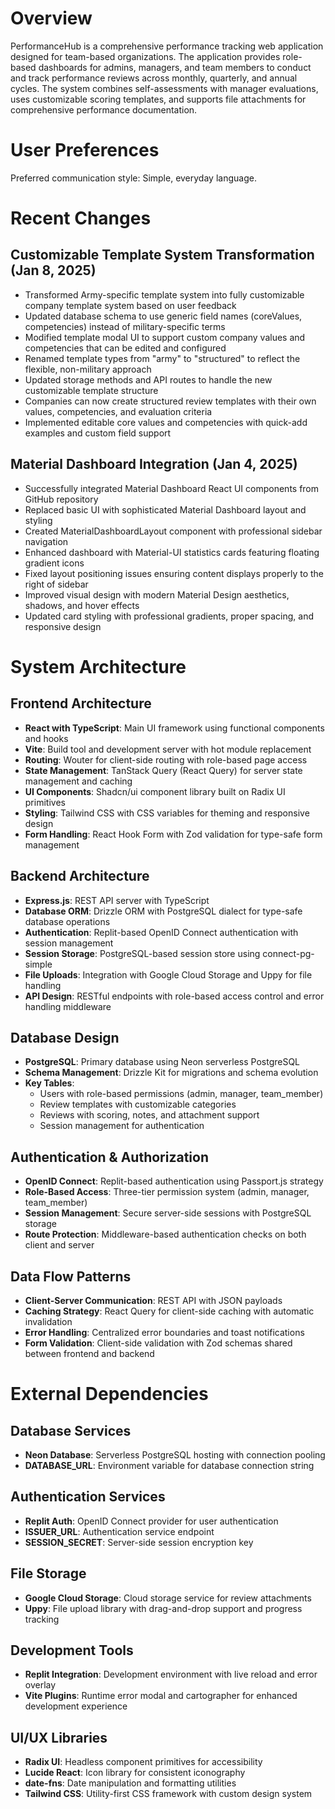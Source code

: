 # Overview

PerformanceHub is a comprehensive performance tracking web application designed for team-based organizations. The application provides role-based dashboards for admins, managers, and team members to conduct and track performance reviews across monthly, quarterly, and annual cycles. The system combines self-assessments with manager evaluations, uses customizable scoring templates, and supports file attachments for comprehensive performance documentation.

# User Preferences

Preferred communication style: Simple, everyday language.

# Recent Changes

## Customizable Template System Transformation (Jan 8, 2025)
- Transformed Army-specific template system into fully customizable company template system based on user feedback
- Updated database schema to use generic field names (coreValues, competencies) instead of military-specific terms
- Modified template modal UI to support custom company values and competencies that can be edited and configured
- Renamed template types from "army" to "structured" to reflect the flexible, non-military approach
- Updated storage methods and API routes to handle the new customizable template structure
- Companies can now create structured review templates with their own values, competencies, and evaluation criteria
- Implemented editable core values and competencies with quick-add examples and custom field support

## Material Dashboard Integration (Jan 4, 2025)
- Successfully integrated Material Dashboard React UI components from GitHub repository
- Replaced basic UI with sophisticated Material Dashboard layout and styling
- Created MaterialDashboardLayout component with professional sidebar navigation
- Enhanced dashboard with Material-UI statistics cards featuring floating gradient icons
- Fixed layout positioning issues ensuring content displays properly to the right of sidebar
- Improved visual design with modern Material Design aesthetics, shadows, and hover effects
- Updated card styling with professional gradients, proper spacing, and responsive design

# System Architecture

## Frontend Architecture
- **React with TypeScript**: Main UI framework using functional components and hooks
- **Vite**: Build tool and development server with hot module replacement
- **Routing**: Wouter for client-side routing with role-based page access
- **State Management**: TanStack Query (React Query) for server state management and caching
- **UI Components**: Shadcn/ui component library built on Radix UI primitives
- **Styling**: Tailwind CSS with CSS variables for theming and responsive design
- **Form Handling**: React Hook Form with Zod validation for type-safe form management

## Backend Architecture
- **Express.js**: REST API server with TypeScript
- **Database ORM**: Drizzle ORM with PostgreSQL dialect for type-safe database operations
- **Authentication**: Replit-based OpenID Connect authentication with session management
- **Session Storage**: PostgreSQL-based session store using connect-pg-simple
- **File Uploads**: Integration with Google Cloud Storage and Uppy for file handling
- **API Design**: RESTful endpoints with role-based access control and error handling middleware

## Database Design
- **PostgreSQL**: Primary database using Neon serverless PostgreSQL
- **Schema Management**: Drizzle Kit for migrations and schema evolution
- **Key Tables**: 
  - Users with role-based permissions (admin, manager, team_member)
  - Review templates with customizable categories
  - Reviews with scoring, notes, and attachment support
  - Session management for authentication

## Authentication & Authorization
- **OpenID Connect**: Replit-based authentication using Passport.js strategy
- **Role-Based Access**: Three-tier permission system (admin, manager, team_member)
- **Session Management**: Secure server-side sessions with PostgreSQL storage
- **Route Protection**: Middleware-based authentication checks on both client and server

## Data Flow Patterns
- **Client-Server Communication**: REST API with JSON payloads
- **Caching Strategy**: React Query for client-side caching with automatic invalidation
- **Error Handling**: Centralized error boundaries and toast notifications
- **Form Validation**: Client-side validation with Zod schemas shared between frontend and backend

# External Dependencies

## Database Services
- **Neon Database**: Serverless PostgreSQL hosting with connection pooling
- **DATABASE_URL**: Environment variable for database connection string

## Authentication Services
- **Replit Auth**: OpenID Connect provider for user authentication
- **ISSUER_URL**: Authentication service endpoint
- **SESSION_SECRET**: Server-side session encryption key

## File Storage
- **Google Cloud Storage**: Cloud storage service for review attachments
- **Uppy**: File upload library with drag-and-drop support and progress tracking

## Development Tools
- **Replit Integration**: Development environment with live reload and error overlay
- **Vite Plugins**: Runtime error modal and cartographer for enhanced development experience

## UI/UX Libraries
- **Radix UI**: Headless component primitives for accessibility
- **Lucide React**: Icon library for consistent iconography
- **date-fns**: Date manipulation and formatting utilities
- **Tailwind CSS**: Utility-first CSS framework with custom design system